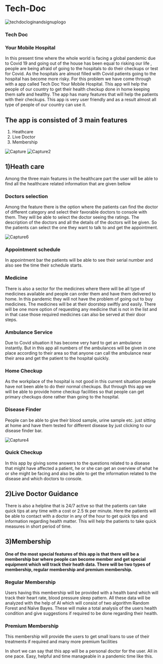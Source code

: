 # Tech-Doc

![techdocloginandsignuplogo](https://user-images.githubusercontent.com/55757774/92286139-fddb6b80-ef27-11ea-8c29-8465b7228705.png)

### Tech Doc
### Your Mobile Hospital

In this present time where the whole world is facing a global pandemic due to Covid 19  and going out of the house has been equal to risking our life , people are being afraid of going to the hospitals to do their checkups or test for Covid. As the hospitals are almost filled with Covid patients going to the hospital has become more risky. For this problem we have come through with a app called Tech Doc Your Mobile Hospital. This app will help the people of our country to get their health checkup done in home keeping them safe and healthy. The app has many features that will help the patients with their checkups. This app is very user friendly and as a result almost all type of people of our country can use it.

## The app is consisted of 3 main features
  1. Heathcare
  2. Live Doctor
  3. Membership



![Capture](https://user-images.githubusercontent.com/55757774/92282603-c2d53a00-ef1f-11ea-9a2e-f497f8e0381f.PNG)       ![Capture2](https://user-images.githubusercontent.com/55757774/92286476-fbc5dc80-ef28-11ea-89d7-39a96eea40d9.PNG)



## 1)Heath care

   Among the three main features in the healthcare part the user will be able to find all the healthcare related information that are given bellow
    
   ### Doctors selection
Among the feature there is the option where the patients can find the doctor of different category and select their favorable doctors to console with them. They will be able to select the doctor seeing the ratings. The description of the doctors and all the details of the doctors will be given. So the patients can select the one they want to talk to and get the appointment. 


![Capture6](https://user-images.githubusercontent.com/55757774/92286836-ea310480-ef29-11ea-9254-ecea291fd760.PNG)

   ### Appointment schedule
   
   In appointment bar the patients will be able to see their serial number and also see the time their schedule starts.
   
   ### Medicine
    
There is also a sector for the medicines where there will be all type of medicines available and people can order them and have them delivered to home. In this pandemic they will not have the problem of going out to buy medicines. The medicines will be at their doorstep swiftly and easily. There will be one more option of requesting any medicine that is not in the list and in that case those required medicines can also be served at their door steps.

  ### Ambulance Service
  
Due to Covid situation it has become very hard to get an ambulance instantly. But in this app all numbers of the ambulances will be given in one place according to their area so that anyone can call the ambulance near their area and get the patient to the hospital quickly.

  
  ### Home Checkup
  
As the workplace of the hospital is not good in this current situation people have not been able to do their normal checkups. But through this app we will be able to provide home checkup facilities so that people can get primary checkups done rather than going to the hospital.

  ### Disease Finder
  
People can be able to give their blood sample, urine sample etc. just sitting at home and have them tested for different disease by just clicking to our disease finder bar.


![Capture4](https://user-images.githubusercontent.com/55757774/92287053-717e7800-ef2a-11ea-8ea8-d17f2a467309.PNG)


  ### Quick Checkup
  
In this app by giving some answers to the questions related to a disease that might have affected a patient, he or she can get an overview of what he or she might be facing and also be able to get the information related to the disease and which doctors to console.


  
## 2)Live Doctor Guidance

There is also a helpline that is 24/7 active so that the patients can take quick tips at any time with a cost or 2.5 tk per minute. Here the patients will be able to contact with a doctor in any of the hour to get quick tips and information regarding health matter. This will help the patients to take quick measures in short period of time.

## 3)Membership

#### One of the most special features of this app is that there will be a membership bar where people can become member and get special equipment which will track their heath data. There will be two types of membership, regular membership and premium membership.

### Regular Membership

Users having this membership will be provided with a health band which will track their heart rate, blood pressure sleep pattern. All these data will be analyzed with the help of AI which will consist of two algorithm Random Forest and Naïve Bayes. These will make a total analysis of the users health condition and give suggestions if required to be done regarding their health.


### Premium Membership

This membership will provide the users to get small loans to use of their treatments if required and many more premium facilities



In short we can say that this app will be a personal doctor for the user. All in one pace. Easy, helpful and time manageable in a pandemic time like this.



  
  
  
  
  
  

  
